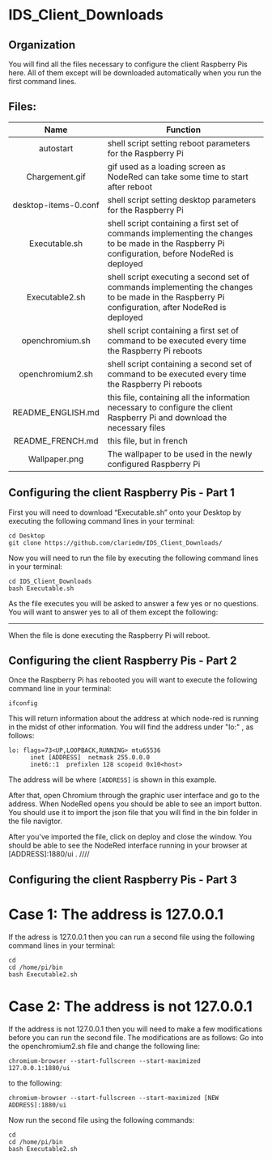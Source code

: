 # IDS_Client_Downloads
## Organization
You will find all the files necessary to configure the client Raspberry Pis here.
All of them except will be downloaded automatically when you run the first command lines.

## Files:
| Name | Function |
| :---: | --- |
| autostart | shell script setting reboot parameters for the Raspberry Pi|
| Chargement.gif | gif used as a loading screen as NodeRed can take some time to start after reboot |
| desktop-items-0.conf | shell script setting desktop parameters for the Raspberry Pi |
| Executable.sh | shell script containing a first set of commands implementing the changes to be made in the Raspberry Pi configuration, before NodeRed is deployed |
| Executable2.sh | shell script executing a second set of commands implementing the changes to be made in the Raspberry Pi configuration,  after NodeRed is deployed |
| openchromium.sh | shell script containing a first set of command to be executed every time the Raspberry Pi reboots |
| openchromium2.sh | shell script containing a second set of command to be executed every time the Raspberry Pi reboots |
| README_ENGLISH.md | this file, containing all the information necessary to configure the client Raspberry Pi and download the necessary files |
| README_FRENCH.md | this file, but in french |
| Wallpaper.png | The wallpaper to be used in the newly configured Raspberry Pi |

## Configuring the client Raspberry Pis - Part 1
First you will need to download “Executable.sh” onto your Desktop by executing the following command lines in your terminal: 
```
cd Desktop
git clone https://github.com/clariedm/IDS_Client_Downloads/
```
Now you will need to run the file by executing the following command lines in your terminal:
```
cd IDS_Client_Downloads
bash Executable.sh
```
As the file executes you will be asked to answer a few yes or no questions. You will want to answer yes to all of them except the following:
______

When the file is done executing the Raspberry Pi will reboot.

## Configuring the client Raspberry Pis - Part 2
Once the Raspberry Pi has rebooted you will want to execute the following command line in your terminal:
```
ifconfig
```
This will return information about the address at which node-red is running in the midst of other information. You will find the address under "lo:" , as follows:
```
lo: flags=73<UP,LOOPBACK,RUNNING> mtu65536
      inet [ADDRESS]  netmask 255.0.0.0
      inet6::1  prefixlen 128 scopeid 0x10<host>
```
The address will be where ```[ADDRESS]``` is shown in this example.

After that, open Chromium through the graphic user interface and go to the address. When NodeRed opens you should be able to see an import button. You should use it to import the json file that you will find in the bin folder in the file navigtor. 

After you've imported the file, click on deploy and close the window. You should be able to see the NodeRed interface running in your browser at [ADDRESS]:1880/ui . 
 ////

## Configuring the client Raspberry Pis - Part 3
# Case 1: The address is 127.0.0.1
If the adress is 127.0.0.1 then you can run a second file using the following command lines in your terminal:
```
cd
cd /home/pi/bin
bash Executable2.sh
```

# Case 2: The address is not 127.0.0.1
If the address is not 127.0.0.1 then you will need to make a few modifications before you can run the second file. 
The modifications are as follows:
Go into the openchromium2.sh file and change the following line:
```
chromium-browser --start-fullscreen --start-maximized 127.0.0.1:1880/ui
```
to the following:
```
chromium-browser --start-fullscreen --start-maximized [NEW ADDRESS]:1880/ui
```
Now run the second file using the following commands:
```
cd
cd /home/pi/bin
bash Executable2.sh
```

